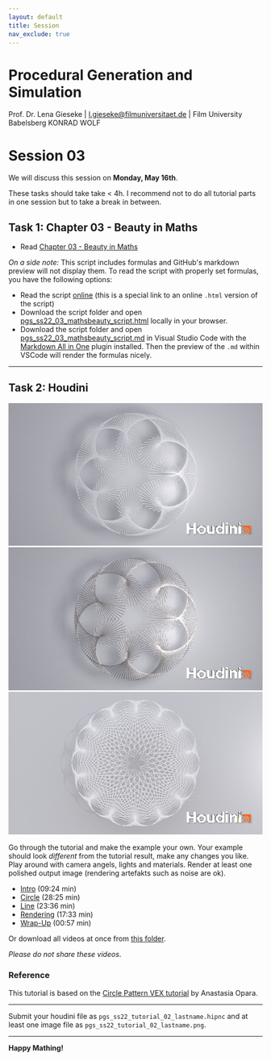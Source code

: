 ```yaml
---
layout: default
title: Session
nav_exclude: true
---
```


# Procedural Generation and Simulation

Prof. Dr. Lena Gieseke \| l.gieseke@filmuniversitaet.de \| Film University Babelsberg KONRAD WOLF

# Session 03

We will discuss this session on **Monday, May 16th**. 

These tasks should take take < 4h. I recommend not to do all tutorial parts in one session but to take a break in between.

## Task 1: Chapter 03 - Beauty in Maths

* Read [Chapter 03 - Beauty in Maths](https://ctechfilmuniversity.github.io/lecture_procedural_generation_and_simulation/02_scripts/pgs_ss22_03_mathsbeauty_script.html)

*On a side note:* This script includes formulas and GitHub's markdown preview will not display them. To read the script with properly set formulas, you have the following options:

* Read the script [online](https://ctechfilmuniversity.github.io/lecture_procedural_generation_and_simulation/02_scripts/pgs_ss22_03_mathsbeauty_script.html) (this is a special link to an online `.html` version of the script)
* Download the script folder and open [pgs_ss22_03_mathsbeauty_script.html](../../02_scripts/pgs_ss22_03_mathsbeauty_script.html) locally in your browser.
* Download the script folder and open [pgs_ss22_03_mathsbeauty_script.md](../../02_scripts/pgs_ss22_03_mathsbeauty_script.md) in Visual Studio Code with the [Markdown All in One](https://marketplace.visualstudio.com/items?itemName=yzhang.markdown-all-in-one) plugin installed. Then the preview of the `.md` within VSCode will render the formulas nicely.

---

## Task 2: Houdini

![tutorial_02_modmulti_01](img/tutorial_02_modmulti_01.png)
![tutorial_02_modmulti_02](img/tutorial_02_modmulti_02.png)
![tutorial_02_modmulti_04](img/tutorial_02_modmulti_04.png)

Go through the tutorial and make the example your own. Your example should look *different* from the tutorial result, make any changes you like. Play around with camera angels, lights and materials. Render at least one polished output image (rendering artefakts such as noise are ok).  

* [Intro](https://drive.google.com/open?id=1k3Gi9Io59CHLtnoq6B6pp4Hd8xhG8zMZ) (09:24 min)
* [Circle](https://drive.google.com/open?id=1Kfv9H8W5ScatSKGuX1doA81tDjSplk2B) (28:25 min)
* [Line](https://drive.google.com/open?id=11huDTyhq1FYRRMxgMegNujNTjYlOBP8V) (23:36 min)
* [Rendering](https://drive.google.com/open?id=1YkAX-rhKHzUFUygjEZcBqBF40onET7KF) (17:33 min)
* [Wrap-Up](https://drive.google.com/open?id=17TIDtyu1wTFEqJp_TLtmKrgCJYhSjwc9) (00:57 min)

Or download all videos at once from [this folder](https://drive.google.com/open?id=1JFDke_1bWAQe5nSldaJ6ZR6mDIIN3L8a).

*Please do not share these videos*.

### Reference

This tutorial is based on the [Circle Pattern VEX tutorial](https://www.youtube.com/watch?v=Hvk7KCfS-xE&t=1224s) by Anastasia Opara.

---

Submit your houdini file as `pgs_ss22_tutorial_02_lastname.hipnc` and at least one image file as `pgs_ss22_tutorial_02_lastname.png`.

---

**Happy Mathing!**


